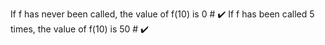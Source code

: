 If f has never been called, the value of f(10) is 0 # ✔️
If f has been called 5 times, the value of f(10) is 50 # ✔️